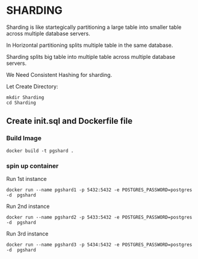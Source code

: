 # SHARDING

Sharding is like startegically partitioning a large table into smaller table across multiple database servers.

In Horizontal partitioning splits multiple table in the same database.

Sharding splits big table into multiple table across multiple database servers.

We Need Consistent Hashing for sharding.

Let Create Directory:

```
mkdir Sharding
cd Sharding
```

## Create init.sql and Dockerfile file

### Build Image

```
docker build -t pgshard .
```

### spin up container

Run 1st instance

```
docker run --name pgshard1 -p 5432:5432 -e POSTGRES_PASSWORD=postgres -d  pgshard
```

Run 2nd instance

```
docker run --name pgshard2 -p 5433:5432 -e POSTGRES_PASSWORD=postgres -d  pgshard
```

Run 3rd instance

```
docker run --name pgshard3 -p 5434:5432 -e POSTGRES_PASSWORD=postgres -d  pgshard
```
